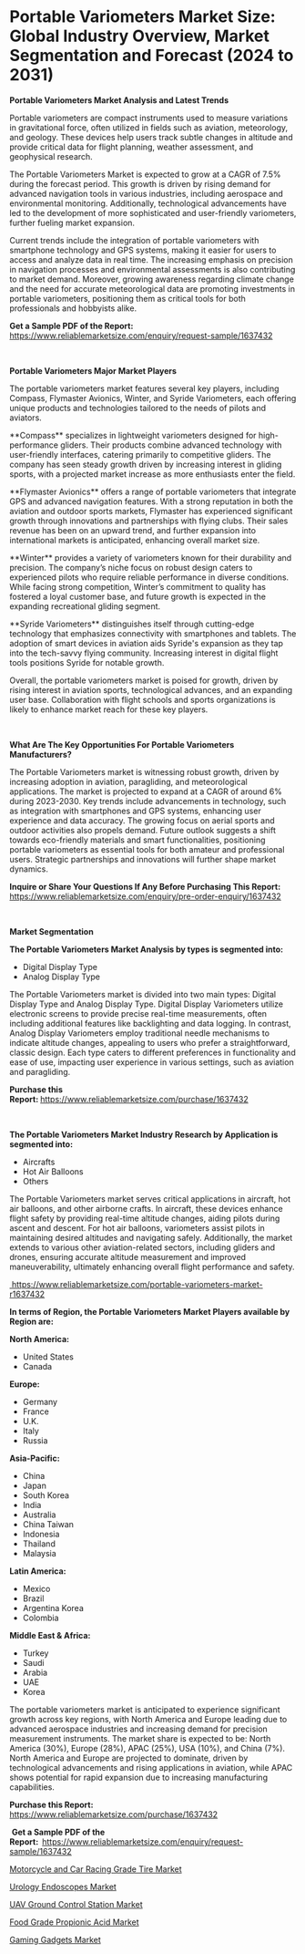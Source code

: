 <p><h1>Portable Variometers Market Size: Global Industry Overview, Market Segmentation and Forecast (2024 to 2031)</h1></p><p><strong>Portable Variometers Market Analysis and Latest Trends</strong></p>
<p><p>Portable variometers are compact instruments used to measure variations in gravitational force, often utilized in fields such as aviation, meteorology, and geology. These devices help users track subtle changes in altitude and provide critical data for flight planning, weather assessment, and geophysical research.</p><p>The Portable Variometers Market is expected to grow at a CAGR of 7.5% during the forecast period. This growth is driven by rising demand for advanced navigation tools in various industries, including aerospace and environmental monitoring. Additionally, technological advancements have led to the development of more sophisticated and user-friendly variometers, further fueling market expansion. </p><p>Current trends include the integration of portable variometers with smartphone technology and GPS systems, making it easier for users to access and analyze data in real time. The increasing emphasis on precision in navigation processes and environmental assessments is also contributing to market demand. Moreover, growing awareness regarding climate change and the need for accurate meteorological data are promoting investments in portable variometers, positioning them as critical tools for both professionals and hobbyists alike.</p></p>
<p><strong>Get a Sample PDF of the Report:&nbsp;</strong> <a href="https://www.reliablemarketsize.com/enquiry/request-sample/1637432">https://www.reliablemarketsize.com/enquiry/request-sample/1637432</a></p>
<p>&nbsp;</p>
<p><strong>Portable Variometers Major Market Players</strong></p>
<p><p>The portable variometers market features several key players, including Compass, Flymaster Avionics, Winter, and Syride Variometers, each offering unique products and technologies tailored to the needs of pilots and aviators.</p><p>**Compass** specializes in lightweight variometers designed for high-performance gliders. Their products combine advanced technology with user-friendly interfaces, catering primarily to competitive gliders. The company has seen steady growth driven by increasing interest in gliding sports, with a projected market increase as more enthusiasts enter the field.</p><p>**Flymaster Avionics** offers a range of portable variometers that integrate GPS and advanced navigation features. With a strong reputation in both the aviation and outdoor sports markets, Flymaster has experienced significant growth through innovations and partnerships with flying clubs. Their sales revenue has been on an upward trend, and further expansion into international markets is anticipated, enhancing overall market size.</p><p>**Winter** provides a variety of variometers known for their durability and precision. The company’s niche focus on robust design caters to experienced pilots who require reliable performance in diverse conditions. While facing strong competition, Winter’s commitment to quality has fostered a loyal customer base, and future growth is expected in the expanding recreational gliding segment.</p><p>**Syride Variometers** distinguishes itself through cutting-edge technology that emphasizes connectivity with smartphones and tablets. The adoption of smart devices in aviation aids Syride's expansion as they tap into the tech-savvy flying community. Increasing interest in digital flight tools positions Syride for notable growth.</p><p>Overall, the portable variometers market is poised for growth, driven by rising interest in aviation sports, technological advances, and an expanding user base. Collaboration with flight schools and sports organizations is likely to enhance market reach for these key players.</p></p>
<p>&nbsp;</p>
<p><strong>What Are The Key Opportunities For Portable Variometers Manufacturers?</strong></p>
<p><p>The Portable Variometers market is witnessing robust growth, driven by increasing adoption in aviation, paragliding, and meteorological applications. The market is projected to expand at a CAGR of around 6% during 2023-2030. Key trends include advancements in technology, such as integration with smartphones and GPS systems, enhancing user experience and data accuracy. The growing focus on aerial sports and outdoor activities also propels demand. Future outlook suggests a shift towards eco-friendly materials and smart functionalities, positioning portable variometers as essential tools for both amateur and professional users. Strategic partnerships and innovations will further shape market dynamics.</p></p>
<p><strong>Inquire or Share Your Questions If Any Before Purchasing This Report:</strong> <a href="https://www.reliablemarketsize.com/enquiry/pre-order-enquiry/1637432">https://www.reliablemarketsize.com/enquiry/pre-order-enquiry/1637432</a></p>
<p>&nbsp;</p>
<p><strong>Market Segmentation</strong></p>
<p><strong>The Portable Variometers Market Analysis by types is segmented into:</strong></p>
<p><ul><li>Digital Display Type</li><li>Analog Display Type</li></ul></p>
<p><p>The Portable Variometers market is divided into two main types: Digital Display Type and Analog Display Type. Digital Display Variometers utilize electronic screens to provide precise real-time measurements, often including additional features like backlighting and data logging. In contrast, Analog Display Variometers employ traditional needle mechanisms to indicate altitude changes, appealing to users who prefer a straightforward, classic design. Each type caters to different preferences in functionality and ease of use, impacting user experience in various settings, such as aviation and paragliding.</p></p>
<p><strong>Purchase this Report:&nbsp;</strong><a href="https://www.reliablemarketsize.com/purchase/1637432">https://www.reliablemarketsize.com/purchase/1637432</a></p>
<p>&nbsp;</p>
<p><strong>The Portable Variometers Market Industry Research by Application is segmented into:</strong></p>
<p><ul><li>Aircrafts</li><li>Hot Air Balloons</li><li>Others</li></ul></p>
<p><p>The Portable Variometers market serves critical applications in aircraft, hot air balloons, and other airborne crafts. In aircraft, these devices enhance flight safety by providing real-time altitude changes, aiding pilots during ascent and descent. For hot air balloons, variometers assist pilots in maintaining desired altitudes and navigating safely. Additionally, the market extends to various other aviation-related sectors, including gliders and drones, ensuring accurate altitude measurement and improved maneuverability, ultimately enhancing overall flight performance and safety.</p></p>
<p><a href="https://www.reliablemarketsize.com/portable-variometers-market-r1637432">&nbsp;https://www.reliablemarketsize.com/portable-variometers-market-r1637432</a></p>
<p><strong>In terms of Region, the Portable Variometers Market Players available by Region are:</strong></p>
<p>
    <p> <strong> North America: </strong>
        <ul>
            <li>United States</li>
            <li>Canada</li>
        </ul>
        </p> 
    <p> <strong> Europe: </strong>
        <ul>
            <li>Germany</li>
            <li>France</li>
            <li>U.K.</li>
            <li>Italy</li>
            <li>Russia</li>
        </ul>
        </p> 
    <p> <strong> Asia-Pacific: </strong>
        <ul>
            <li>China</li>
            <li>Japan</li>
            <li>South Korea</li>
            <li>India</li>
            <li>Australia</li>
            <li>China Taiwan</li>
            <li>Indonesia</li>
            <li>Thailand</li>
            <li>Malaysia</li>
        </ul>
        </p> 
    <p> <strong> Latin America: </strong>
        <ul>
            <li>Mexico</li>
            <li>Brazil</li>
            <li>Argentina Korea</li>
            <li>Colombia</li>
        </ul>
        </p> 
    <p> <strong> Middle East & Africa: </strong>
        <ul>
            <li>Turkey</li>
            <li>Saudi</li>
            <li>Arabia</li>
            <li>UAE</li>
            <li>Korea</li>
        </ul>
    </p>
    </p>
<p><p>The portable variometers market is anticipated to experience significant growth across key regions, with North America and Europe leading due to advanced aerospace industries and increasing demand for precision measurement instruments. The market share is expected to be: North America (30%), Europe (28%), APAC (25%), USA (10%), and China (7%). North America and Europe are projected to dominate, driven by technological advancements and rising applications in aviation, while APAC shows potential for rapid expansion due to increasing manufacturing capabilities.</p></p>
<p><strong>Purchase this Report: </strong><a href="https://www.reliablemarketsize.com/purchase/1637432">https://www.reliablemarketsize.com/purchase/1637432</a></p>
<p>&nbsp;<strong>Get a Sample PDF of the Report:&nbsp;&nbsp;</strong><a href="https://www.reliablemarketsize.com/enquiry/request-sample/1637432">https://www.reliablemarketsize.com/enquiry/request-sample/1637432</a></p>
<p><strong></strong></p>
<p><p><a href="https://medium.com/@solomonbode85/motorcycle-and-car-racing-grade-tire-market-forecasts-market-trends-and-impact-analysis-2024-58da6ad91e5d?postPublishedType=repub">Motorcycle and Car Racing Grade Tire Market</a></p><p><a href="https://www.linkedin.com/pulse/emerging-urology-endoscopes-market-opportunities-analysis-chcue?trackingId=Wgc%2FJ5LcQAeQ1x9UFVLu3w%3D%3D">Urology Endoscopes Market</a></p><p><a href="https://www.linkedin.com/pulse/global-uav-ground-control-station-market-analysis-key-trends-future-olrhf?trackingId=zGCk4%2FYWRZ%2B4Rj6utNNeTQ%3D%3D">UAV Ground Control Station Market</a></p><p><a href="https://medium.com/@solomonbode85/food-grade-propionic-acid-industry-analysis-report-its-market-size-growing-with-a-cagr-of-11-6-ebdbf7d78245">Food Grade Propionic Acid Market</a></p><p><a href="https://issuu.com/reportprime-2/docs/gaming-gadgets-market-size-2030.ppt_c46494a94215cb">Gaming Gadgets Market</a></p></p>